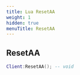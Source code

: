 ```yaml
---
title: Lua ResetAA
weight: 1
hidden: true
menuTitle: ResetAA
---
```

## ResetAA
```lua
Client:ResetAA(); -- void
```